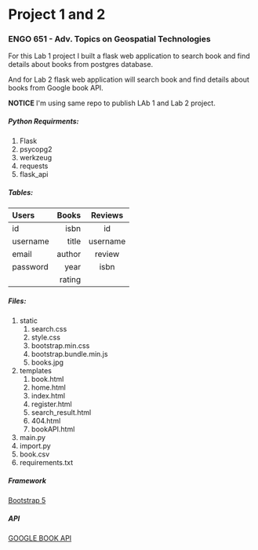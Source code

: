# Project 1 and 2

### ENGO 651 - Adv. Topics on Geospatial Technologies


For this Lab 1 project I built a flask web application to search book and find details about books from postgres database.

And for Lab 2 flask web application will search book and find details about books from Google book API.

**NOTICE** I'm using same repo to publish LAb 1 and Lab 2 project.

##### Python Requirments: 
1. Flask
2. psycopg2
3. werkzeug
4. requests
5. flask_api

##### Tables:

Users | Books | Reviews
| :--- | ---: | :---:
id  | isbn | id
username  | title | username
email  | author | review
password  | year | isbn
 | | rating

##### Files:
 1. static
    1. search.css
    2. style.css
    3. bootstrap.min.css
    4. bootstrap.bundle.min.js
    5. books.jpg
2. templates
    1. book.html
    2. home.html
    3. index.html
    4. register.html
    5. search_result.html
    6. 404.html
    7. bookAPI.html
3. main.py
4. import.py
5. book.csv
6. requirements.txt

##### Framework

[Bootstrap 5](https://getbootstrap.com/docs/5.0/getting-started/introduction/)

##### API

[GOOGLE BOOK API](https://developers.google.com/books/)